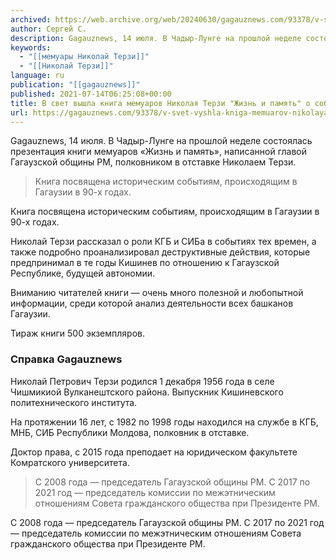 ```yaml
---
archived: https://web.archive.org/web/20240630/gagauznews.com/93378/v-svet-vyshla-kniga-memuarov-nikolaya-terzi-zhizn-i-pamyat-o-sobytiyah-90-h-v-gagauzii.html
author: Сергей С.
description: Gagauznews, 14 июля. В Чадыр-Лунге на прошлой неделе состоялась презентация книги мемуаров «Жизнь и память», написанной главой Гагаузской общины РМ, полковником в отставке Николаем Терзи. Книга посвящена историческим событиям, происходящим в Гагаузии в 90-х годах. Николай Терзи рассказал о роли КГБ и СИБа в событиях тех времен, а также подробно проанализировал деструктивные действия, которые предпринимал в те годы Кишинев по отношению к Гагаузской Республике, будущей автономии. Вниманию читателей книги — очень много полезной и любопытной информации, среди которой анализ деятельности всех башканов Гагаузии. Тираж книги 500 экземпляров. Справка Gagauznews Николай Петрович Терзи родился 1 декабря 1956 года в селе Чишмикиой […]
keywords:
  - "[[мемуары Николай Терзи]]"
  - "[[Николай Терзи]]"
language: ru
publication: "[[gagauznews]]"
published: 2021-07-14T06:25:08+00:00
title: В свет вышла книга мемуаров Николая Терзи "Жизнь и память" о событиях 90-х в Гагаузии
url: https://gagauznews.com/93378/v-svet-vyshla-kniga-memuarov-nikolaya-terzi-zhizn-i-pamyat-o-sobytiyah-90-h-v-gagauzii.html
---
```


Gagauznews, 14 июля. В Чадыр-Лунге на прошлой неделе состоялась презентация книги мемуаров «Жизнь и память», написанной главой Гагаузской общины РМ, полковником в отставке Николаем Терзи.

> Книга посвящена историческим событиям, происходящим в Гагаузии в 90-х годах.

Книга посвящена историческим событиям, происходящим в Гагаузии в 90-х годах.

Николай Терзи рассказал о роли КГБ и СИБа в событиях тех времен, а также подробно проанализировал деструктивные действия, которые предпринимал в те годы Кишинев по отношению к Гагаузской Республике, будущей автономии.

Вниманию читателей книги — очень много полезной и любопытной информации, среди которой анализ деятельности всех башканов Гагаузии.

Тираж книги 500 экземпляров.



### Справка Gagauznews

Николай Петрович Терзи родился 1 декабря 1956 года в селе Чишмикиой Вулканештского района. Выпускник Кишиневского политехнического института.

На протяжении 16 лет, с 1982 по 1998 годы находился на службе в КГБ, МНБ, СИБ Республики Молдова, полковник в отставке.

Доктор права, с 2015 года преподает на юридическом факультете Комратского университета.

> С 2008 года — председатель Гагаузской общины РМ. С 2017 по 2021 год — председатель комиссии по межэтническим отношениям Совета гражданского общества при Президенте РМ.

С 2008 года — председатель Гагаузской общины РМ. С 2017 по 2021 год — председатель комиссии по межэтническим отношениям Совета гражданского общества при Президенте РМ.